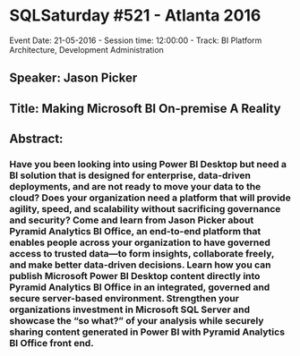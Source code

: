 # SQLSaturday #521 - Atlanta 2016
Event Date: 21-05-2016 - Session time: 12:00:00 - Track: BI Platform Architecture, Development  Administration
## Speaker: Jason Picker
## Title: Making Microsoft BI On-premise A Reality
## Abstract:
### Have you been looking into using Power BI Desktop but need a BI solution that is designed for enterprise, data-driven deployments, and are not ready to move your data to the cloud?  Does your organization need a platform that will provide agility, speed, and scalability without sacrificing governance and security? Come and learn from Jason Picker about Pyramid Analytics BI Office, an end-to-end platform that enables people across your organization to have governed access to trusted data—to form insights, collaborate freely, and make better data-driven decisions. Learn how you can publish Microsoft Power BI Desktop content directly into Pyramid Analytics BI Office in an integrated, governed and secure server-based environment. Strengthen your organizations investment in Microsoft SQL Server and showcase the “so what?” of your analysis while securely sharing content generated in Power BI with Pyramid Analytics BI Office front end.
